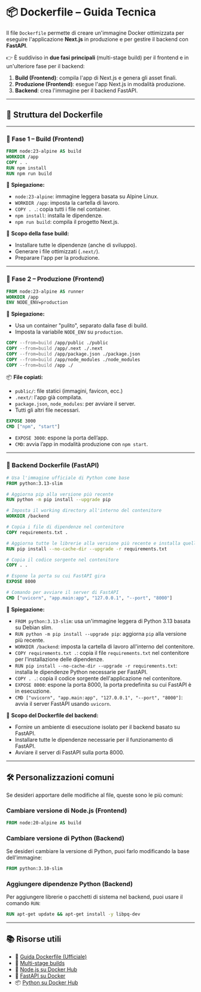 # 📦 Dockerfile – Guida Tecnica

Il file `Dockerfile` permette di creare un'immagine Docker ottimizzata per eseguire l'applicazione **Next.js** in produzione e per gestire il backend con **FastAPI**.

👉 È suddiviso in **due fasi principali** (multi-stage build) per il frontend e in un'ulteriore fase per il backend:

1. **Build (Frontend)**: compila l'app di Next.js e genera gli asset finali.
2. **Produzione (Frontend)**: esegue l'app Next.js in modalità produzione.
3. **Backend**: crea l'immagine per il backend FastAPI.

---

## 🧱 Struttura del Dockerfile

---

### 🔨 Fase 1 – Build (Frontend)

```dockerfile
FROM node:23-alpine AS build
WORKDIR /app
COPY . .
RUN npm install
RUN npm run build
```

📌 **Spiegazione:**

* `node:23-alpine`: immagine leggera basata su Alpine Linux.
* `WORKDIR /app`: imposta la cartella di lavoro.
* `COPY . .`: copia tutti i file nel container.
* `npm install`: installa le dipendenze.
* `npm run build`: compila il progetto Next.js.

🎯 **Scopo della fase build:**

* Installare tutte le dipendenze (anche di sviluppo).
* Generare i file ottimizzati (`.next/`).
* Preparare l'app per la produzione.

---

### 🚀 Fase 2 – Produzione (Frontend)

```dockerfile
FROM node:23-alpine AS runner
WORKDIR /app
ENV NODE_ENV=production
```

📌 **Spiegazione:**

* Usa un container "pulito", separato dalla fase di build.
* Imposta la variabile `NODE_ENV` su `production`.

```dockerfile
COPY --from=build /app/public ./public
COPY --from=build /app/.next ./.next
COPY --from=build /app/package.json ./package.json
COPY --from=build /app/node_modules ./node_modules
COPY --from=build /app ./
```

📦 **File copiati:**

* `public/`: file statici (immagini, favicon, ecc.)
* `.next/`: l'app già compilata.
* `package.json`, `node_modules`: per avviare il server.
* Tutti gli altri file necessari.

```dockerfile
EXPOSE 3000
CMD ["npm", "start"]
```

* `EXPOSE 3000`: espone la porta dell’app.
* `CMD`: avvia l’app in modalità produzione con `npm start`.

---

### 🐍 Backend Dockerfile (FastAPI)

```dockerfile
# Usa l'immagine ufficiale di Python come base
FROM python:3.13-slim

# Aggiorna pip alla versione più recente
RUN python -m pip install --upgrade pip

# Imposta il working directory all'interno del contenitore
WORKDIR /backend

# Copia i file di dipendenze nel contenitore
COPY requirements.txt .

# Aggiorna tutte le librerie alla versione più recente e installa quelle elencate in requirements.txt
RUN pip install --no-cache-dir --upgrade -r requirements.txt

# Copia il codice sorgente nel contenitore
COPY . .

# Espone la porta su cui FastAPI gira
EXPOSE 8000

# Comando per avviare il server di FastAPI
CMD ["uvicorn", "app.main:app", "127.0.0.1", "--port", "8000"]
```

📌 **Spiegazione:**

* `FROM python:3.13-slim`: usa un'immagine leggera di Python 3.13 basata su Debian slim.
* `RUN python -m pip install --upgrade pip`: aggiorna `pip` alla versione più recente.
* `WORKDIR /backend`: imposta la cartella di lavoro all'interno del contenitore.
* `COPY requirements.txt .`: copia il file `requirements.txt` nel contenitore per l'installazione delle dipendenze.
* `RUN pip install --no-cache-dir --upgrade -r requirements.txt`: installa le dipendenze Python necessarie per FastAPI.
* `COPY . .`: copia il codice sorgente dell'applicazione nel contenitore.
* `EXPOSE 8000`: espone la porta 8000, la porta predefinita su cui FastAPI è in esecuzione.
* `CMD ["uvicorn", "app.main:app", "127.0.0.1", "--port", "8000"]`: avvia il server FastAPI usando `uvicorn`.

🎯 **Scopo del Dockerfile del backend:**

* Fornire un ambiente di esecuzione isolato per il backend basato su FastAPI.
* Installare tutte le dipendenze necessarie per il funzionamento di FastAPI.
* Avviare il server di FastAPI sulla porta 8000.

---

## 🛠️ Personalizzazioni comuni

Se desideri apportare delle modifiche al file, queste sono le più comuni:

### Cambiare versione di Node.js (Frontend)

```dockerfile
FROM node:20-alpine AS build
```

### Cambiare versione di Python (Backend)

Se desideri cambiare la versione di Python, puoi farlo modificando la base dell'immagine:

```dockerfile
FROM python:3.10-slim
```

### Aggiungere dipendenze Python (Backend)

Per aggiungere librerie o pacchetti di sistema nel backend, puoi usare il comando `RUN`:

```dockerfile
RUN apt-get update && apt-get install -y libpq-dev
```

---

## 📚 Risorse utili

* 📘 [Guida Dockerfile (Ufficiale)](https://docs.docker.com/engine/reference/builder/)
* 🧱 [Multi-stage builds](https://docs.docker.com/develop/develop-images/multistage-build/)
* 🐳 [Node.js su Docker Hub](https://hub.docker.com/_/node)
* 🐍 [FastAPI su Docker](https://fastapi.tiangolo.com/deployment/docker/)
* 📦 [Python su Docker Hub](https://hub.docker.com/_/python)

